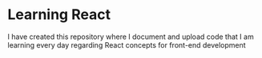 # Learning React <br />
I have created this repository where I document and upload code that I am learning every day regarding React concepts for front-end development
